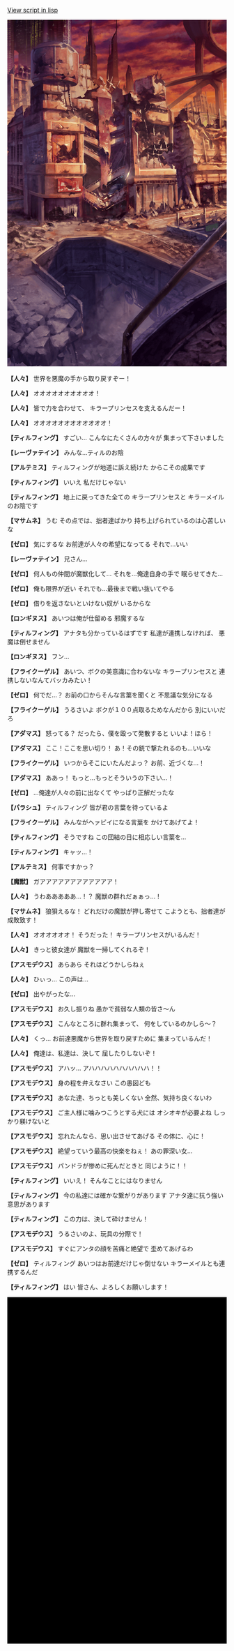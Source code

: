 [View script in lisp](../scripts/202207951.txt)

![ground_surface_break.png](../images/backgrounds/ground_surface_break.png)

**【人々】**
世界を悪魔の手から取り戻すぞー！

**【人々】**
オオオオオオオオオオ！

**【人々】**
皆で力を合わせて、
キラープリンセスを支えるんだー！

**【人々】**
オオオオオオオオオオオオ！

**【ティルフィング】**
すごい…
こんなにたくさんの方々が
集まって下さいました

**【レーヴァテイン】**
みんな…ティルのお陰

**【アルテミス】**
ティルフィングが地道に訴え続けた
からこその成果です

**【ティルフィング】**
いいえ
私だけじゃない

**【ティルフィング】**
地上に戻ってきた全ての
キラープリンセスと
キラーメイルのお陰です

**【マサムネ】**
うむ
その点では、拙者達ばかり
持ち上げられているのは心苦しいな

**【ゼロ】**
気にするな
お前達が人々の希望になってる
それで…いい

**【レーヴァテイン】**
兄さん…

**【ゼロ】**
何人もの仲間が魔獣化して…
それを…俺達自身の手で
眠らせてきた…

**【ゼロ】**
俺も限界が近い
それでも…最後まで戦い抜いてやる

**【ゼロ】**
借りを返さないといけない奴が
いるからな

**【ロンギヌス】**
あいつは俺が仕留める
邪魔するな

**【ティルフィング】**
アナタも分かっているはずです
私達が連携しなければ、
悪魔は倒せません

**【ロンギヌス】**
フン…

**【フライクーゲル】**
あいつ、ボクの美意識に合わないな
キラープリンセスと
連携しないなんてバッカみたい！

**【ゼロ】**
何でだ…？
お前の口からそんな言葉を聞くと
不思議な気分になる

**【フライクーゲル】**
うるさいよ
ボクが１００点取るためなんだから
別にいいだろ

**【アダマス】**
怒ってる？
だったら、僕を殴って発散すると
いいよ！ほら！

**【アダマス】**
ここ！ここを思い切り！
あ！その銃で撃たれるのも…いいな

**【フライクーゲル】**
いつからそこにいたんだよっ？
お前、近づくな…！

**【アダマス】**
ああっ！
もっと…もっとそういうの下さい…！

**【ゼロ】**
…俺達が人々の前に出なくて
やっぱり正解だったな

**【パラシュ】**
ティルフィング
皆が君の言葉を待っているよ

**【フライクーゲル】**
みんながヘァピイになる言葉を
かけてあげてよ！

**【ティルフィング】**
そうですね
この団結の日に相応しい言葉を…

**【ティルフィング】**
キャッ…！

**【アルテミス】**
何事ですかっ？

**【魔獣】**
ガアアアアアアアアアアアア！

**【人々】**
うわあああああ…！？
魔獣の群れだぁぁっ…！

**【マサムネ】**
狼狽えるな！
どれだけの魔獣が押し寄せて
こようとも、拙者達が成敗致す！

**【人々】**
オオオオオオ！
そうだった！
キラープリンセスがいるんだ！

**【人々】**
きっと彼女達が
魔獣を一掃してくれるぞ！

**【アスモデウス】**
あらあら
それはどうかしらねぇ

**【人々】**
ひぃっ…
この声は…

**【ゼロ】**
出やがったな…

**【アスモデウス】**
お久し振りね
愚かで貧弱な人類の皆さ～ん

**【アスモデウス】**
こんなところに群れ集まって、
何をしているのかしら～？

**【人々】**
くっ…
お前達悪魔から世界を取り戻すために
集まっているんだ！

**【人々】**
俺達は、私達は、決して
屈したりしないぞ！

**【アスモデウス】**
アハッ…
アハハハハハハハハハハ！！

**【アスモデウス】**
身の程を弁えなさい
この愚図ども

**【アスモデウス】**
あなた達、ちっとも美しくない
全然、気持ち良くないわ

**【アスモデウス】**
ご主人様に噛みつこうとする犬には
オシオキが必要よね
しっかり躾けないと

**【アスモデウス】**
忘れたんなら、思い出させてあげる
その体に、心に！

**【アスモデウス】**
絶望っていう最高の快楽をねぇ！
あの罪深い女…

**【アスモデウス】**
パンドラが惨めに死んだときと
同じように！！

**【ティルフィング】**
いいえ！
そんなことにはなりません

**【ティルフィング】**
今の私達には確かな繋がりがあります
アナタ達に抗う強い意思があります

**【ティルフィング】**
この力は、決して砕けません！

**【アスモデウス】**
うるさいのよ、玩具の分際で！

**【アスモデウス】**
すぐにアンタの顔を苦痛と絶望で
歪めてあげるわ

**【ゼロ】**
ティルフィング
あいつはお前達だけじゃ倒せない
キラーメイルとも連携するんだ

**【ティルフィング】**
はい
皆さん、よろしくお願いします！

![bg_black.png](../images/backgrounds/bg_black.png)
